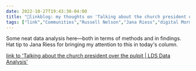 ```yaml
---
date: 2022-10-27T19:43:30-04:00
title: "🔗linkblog: my thoughts on 'Talking about the church president over the pulpit | LDS Data Analysis'"
tags: ["link","Communities","Russell Nelson","Jana Riess","digital Mormon studies"]
---
```

Some neat data analysis here—both in terms of methods and in findings. Hat tip to Jana Riess for bringing my attention to this in today's column.
 

[link to 'Talking about the church president over the pulpit | LDS Data Analysis'](https://qhspencer.github.io/lds-data-analysis/presidents/)
